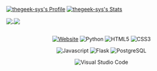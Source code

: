 [![thegeek-sys's Profile](https://github-readme-stats.vercel.app/api?username=thegeek-sys&theme=tokyonight)](https://github.com/thegeek-sys/thegeek-sys/) 
[![thegeek-sys's Stats](https://github-readme-stats.vercel.app/api/top-langs/?username=thegeek-sys&theme=tokyonight)](https://github.com/thegeek-sys/thegeek-sys/)

<a href="https://github.com/thegeek-sys/thegeek-sys">
  <img align="center" src="https://github-readme-stats.vercel.app/api/pin/?username=thegeek-sys&repo=AF1-Notification&theme=tokyonight" />
</a>
<a href="https://github.com/thegeek-sys/flack">
  <img align="center" src="https://github-readme-stats.vercel.app/api/pin/?username=thegeek-sys&repo=flack&theme=tokyonight" />
</a>
<br></br>
<p align="center">
    <a href="https://flaviosperandeo.it"><img alt="Website" src="https://img.shields.io/badge/website-000000?style=for-the-badge&logo=About.me&logoColor=white"/></a>
    <img alt="Python" src="https://img.shields.io/badge/Python-3776AB?style=for-the-badge&logo=python&logoColor=white"/>
    <img alt="HTML5" src="https://img.shields.io/badge/html5-%23E34F26.svg?&style=for-the-badge&logo=html5&logoColor=white"/>
    <img alt="CSS3" src="https://img.shields.io/badge/css3-%231572B6.svg?&style=for-the-badge&logo=css3&logoColor=white"/>
</p>
<p align="center">
    <img alt="Javascript" src="https://img.shields.io/badge/JavaScript-323330?style=for-the-badge&logo=javascript&logoColor=F7DF1E"/>
    <img alt="Flask" src="https://img.shields.io/badge/Flask-000000?style=for-the-badge&logo=flask&logoColor=white"/>
    <img alt="PostgreSQL" src="https://img.shields.io/badge/PostgreSQL-316192?style=for-the-badge&logo=postgresql&logoColor=white"/>
</p>
<p align="center">
    <img alt="Visual Studio Code" src="https://img.shields.io/badge/Visual_Studio_Code-0078D4?style=for-the-badge&logo=visual%20studio%20code&logoColor=white"/>
</p>
